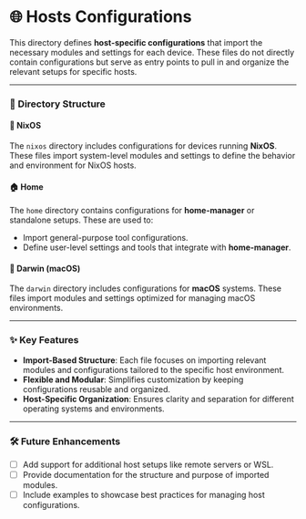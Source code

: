 # 🌐 Hosts Configurations

This directory defines **host-specific configurations** that import the necessary modules and settings for each device. These files do not directly contain configurations but serve as entry points to pull in and organize the relevant setups for specific hosts.

---

### 📁 Directory Structure

#### 🐧 **NixOS**
The `nixos` directory includes configurations for devices running **NixOS**. These files import system-level modules and settings to define the behavior and environment for NixOS hosts.

#### 🏠 **Home**
The `home` directory contains configurations for **home-manager** or standalone setups. These are used to:
- Import general-purpose tool configurations.
- Define user-level settings and tools that integrate with **home-manager**.

#### 🍎 **Darwin (macOS)**
The `darwin` directory includes configurations for **macOS** systems. These files import modules and settings optimized for managing macOS environments.

---

### ✨ Key Features

- **Import-Based Structure**: Each file focuses on importing relevant modules and configurations tailored to the specific host environment.
- **Flexible and Modular**: Simplifies customization by keeping configurations reusable and organized.
- **Host-Specific Organization**: Ensures clarity and separation for different operating systems and environments.

---

### 🛠️ Future Enhancements

- [ ] Add support for additional host setups like remote servers or WSL.
- [ ] Provide documentation for the structure and purpose of imported modules.
- [ ] Include examples to showcase best practices for managing host configurations.
